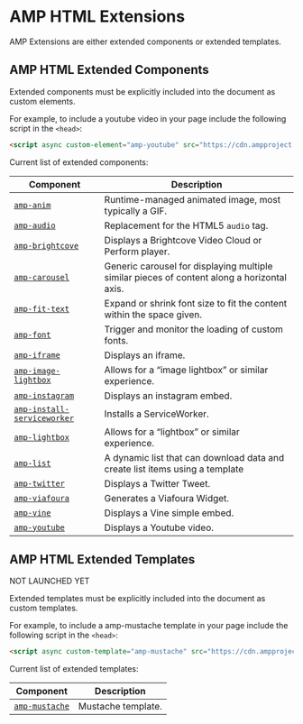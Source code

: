 # AMP HTML Extensions

AMP Extensions are either extended components or extended templates.


## AMP HTML Extended Components

Extended components must be explicitly included into the document as custom elements.

For example, to include a youtube video in your page
include the following script in the `<head>`:

```html
<script async custom-element="amp-youtube" src="https://cdn.ampproject.org/v0/amp-youtube-0.1.js"></script>
```

Current list of extended components:

| Component                                     | Description                                                                                 |
| --------------------------------------------- | ------------------------------------------------------------------------------------------- |
| [`amp-anim`](amp-anim/amp-anim.md)                     | Runtime-managed animated image, most typically a GIF.                                       |
| [`amp-audio`](amp-audio/amp-audio.md)                      | Replacement for the HTML5 `audio` tag.                                                      |
| [`amp-brightcove`](amp-brightcove/amp-brightcove.md)             | Displays a Brightcove Video Cloud or Perform player. |
| [`amp-carousel`](amp-carousel/amp-carousel.md)                | Generic carousel for displaying multiple similar pieces of content along a horizontal axis. |
| [`amp-fit-text`](amp-fit-text/amp-fit-text.md)                | Expand or shrink font size to fit the content within the space given.                       |
| [`amp-font`](amp-font/amp-font.md)                | Trigger and monitor the loading of custom fonts.                       |
| [`amp-iframe`](amp-iframe/amp-iframe.md)                 | Displays an iframe.                                                                         |
| [`amp-image-lightbox`](amp-image-lightbox/amp-image-lightbox.md) | Allows for a “image lightbox” or similar experience.                                        |
| [`amp-instagram`](amp-instagram/amp-instagram.md)           | Displays an instagram embed.                                                                |
| [`amp-install-serviceworker`](amp-install-serviceworker/amp-install-serviceworker.md)               | Installs a ServiceWorker.
| [`amp-lightbox`](amp-lightbox/amp-lightbox.md)             | Allows for a “lightbox” or similar experience.                                              |
| [`amp-list`](amp-list/amp-list.md)             | A dynamic list that can download data and create list items using a template |
| [`amp-twitter`](amp-twitter/amp-twitter.md)               | Displays a Twitter Tweet.                                                                   |
| [`amp-viafoura`](amp-viafoura/amp-viafoura.md)               | Generates a Viafoura Widget.                                                                   |
| [`amp-vine`](amp-vine/amp-vine.md)               | Displays a Vine simple embed.                                                                   |
| [`amp-youtube`](amp-youtube/amp-youtube.md)               | Displays a Youtube video.                                                                   |


## AMP HTML Extended Templates

NOT LAUNCHED YET

Extended templates must be explicitly included into the document as custom templates.

For example, to include a amp-mustache template in your page
include the following script in the `<head>`:

```html
<script async custom-template="amp-mustache" src="https://cdn.ampproject.org/v0/amp-mustache-0.1.js"></script>
```

Current list of extended templates:

| Component                                     | Description                                                                                 |
| --------------------------------------------- | -------------------------------------------------------------------------------------------
| [`amp-mustache`](amp-mustache/amp-mustache.md) | Mustache template.                                       |
